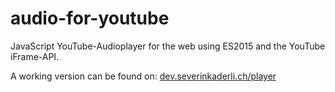 # audio-for-youtube
JavaScript YouTube-Audioplayer for the web using ES2015 and the YouTube iFrame-API.

A working version can be found on: 
[dev.severinkaderli.ch/player](dev.severinkaderli.ch/player)
